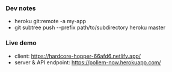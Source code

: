 ### Dev notes
* heroku git:remote -a my-app
* git subtree push --prefix path/to/subdirectory heroku master

### Live demo
* client: https://hardcore-hopper-66afd6.netlify.app/
* server & API endpoint: https://pollem-now.herokuapp.com/

